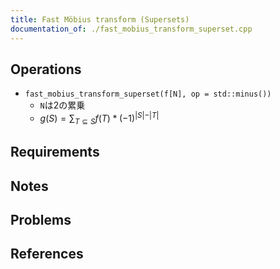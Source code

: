 ```yaml
---
title: Fast Möbius transform (Supersets)
documentation_of: ./fast_mobius_transform_superset.cpp
---
```


## Operations

- `fast_mobius_transform_superset(f[N], op = std::minus())`
	- `N`は2の累乗
    - $g(S) = \sum_{T \subseteq S} f(T) * (-1) ^ {\vert S \vert - \vert T \vert}$

## Requirements

## Notes

## Problems

## References
